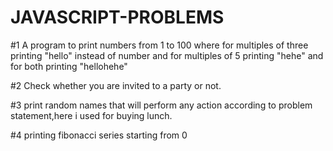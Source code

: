# JAVASCRIPT-PROBLEMS
#1
A program to print numbers from 1 to 100 where for multiples of three printing "hello"
instead of number and for multiples of 5 printing "hehe"
and for both printing "hellohehe"

#2
Check whether you are invited to a party or not.

#3
print random names that will perform any action according to problem statement,here i used for buying lunch.

#4
printing fibonacci series starting from 0
